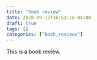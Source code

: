 ```yaml
---
title: "Book review"
date: 2020-09-17T16:53:28-04:00
draft: true
tags: []
categories: ["book_reviews"]
---
```


This is a book review.
